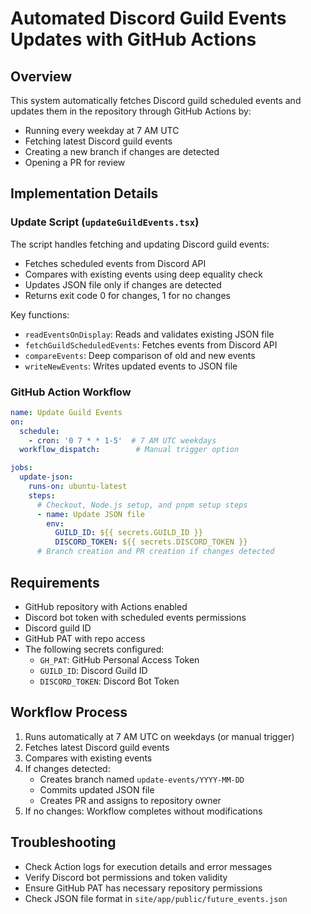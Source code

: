 # Automated Discord Guild Events Updates with GitHub Actions

## Overview
This system automatically fetches Discord guild scheduled events and updates them in the repository through GitHub Actions by:
- Running every weekday at 7 AM UTC
- Fetching latest Discord guild events
- Creating a new branch if changes are detected
- Opening a PR for review

## Implementation Details

### Update Script (`updateGuildEvents.tsx`)
The script handles fetching and updating Discord guild events:
- Fetches scheduled events from Discord API
- Compares with existing events using deep equality check
- Updates JSON file only if changes are detected
- Returns exit code 0 for changes, 1 for no changes

Key functions:
- `readEventsOnDisplay`: Reads and validates existing JSON file
- `fetchGuildScheduledEvents`: Fetches events from Discord API
- `compareEvents`: Deep comparison of old and new events
- `writeNewEvents`: Writes updated events to JSON file

### GitHub Action Workflow

```yaml
name: Update Guild Events
on:
  schedule:
    - cron: '0 7 * * 1-5'  # 7 AM UTC weekdays
  workflow_dispatch:        # Manual trigger option

jobs:
  update-json:
    runs-on: ubuntu-latest
    steps:
      # Checkout, Node.js setup, and pnpm setup steps
      - name: Update JSON file
        env:
          GUILD_ID: ${{ secrets.GUILD_ID }}
          DISCORD_TOKEN: ${{ secrets.DISCORD_TOKEN }}
      # Branch creation and PR creation if changes detected
```

## Requirements

- GitHub repository with Actions enabled
- Discord bot token with scheduled events permissions
- Discord guild ID
- GitHub PAT with repo access
- The following secrets configured:
  - `GH_PAT`: GitHub Personal Access Token
  - `GUILD_ID`: Discord Guild ID
  - `DISCORD_TOKEN`: Discord Bot Token

## Workflow Process

1. Runs automatically at 7 AM UTC on weekdays (or manual trigger)
2. Fetches latest Discord guild events
3. Compares with existing events
4. If changes detected:
   - Creates branch named `update-events/YYYY-MM-DD`
   - Commits updated JSON file
   - Creates PR and assigns to repository owner
5. If no changes: Workflow completes without modifications

## Troubleshooting

- Check Action logs for execution details and error messages
- Verify Discord bot permissions and token validity
- Ensure GitHub PAT has necessary repository permissions
- Check JSON file format in `site/app/public/future_events.json`